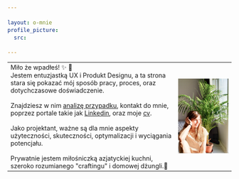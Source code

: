 ```yaml
---

layout: o-mnie
profile_picture:
  src: 

---
```



|                                                              |                                                              |
| ------------------------------------------------------------ | ------------------------------------------------------------ |
| Miło że wpadłeś! :sparkles: :wave: <br>Jestem entuzjastką UX i Produkt Designu, a ta strona stara się pokazać mój sposób pracy, proces, oraz dotychczasowe doświadczenie.<br><br> Znajdziesz w nim <a href="https://anitakasperekux.github.io/portfolio">analizę przypadku</a>, kontakt do mnie, poprzez portale takie jak [Linkedin](https://www.linkedin.com/in/anita-kasperek/), oraz moje <a href="https://drive.google.com/drive/folders/1xgnFojJ_J6wicAkPbaV662YhJ7KLHCxb?usp=sharing">cv</a>.<br><br>Jako projektant, ważne są dla mnie aspekty użyteczności, skuteczności, optymalizacji i wyciągania potencjału.<br><br>Prywatnie jestem miłośniczką azjatyckiej kuchni, szeroko rozumianego "craftingu" i domowej dżungli.🌿 | <img  src="https://raw.githubusercontent.com/AnitakasperekUX/AnitakasperekUX.github.io/main/assets/img/profile%20pic.jpg" style="zoom:50%;" /> |





